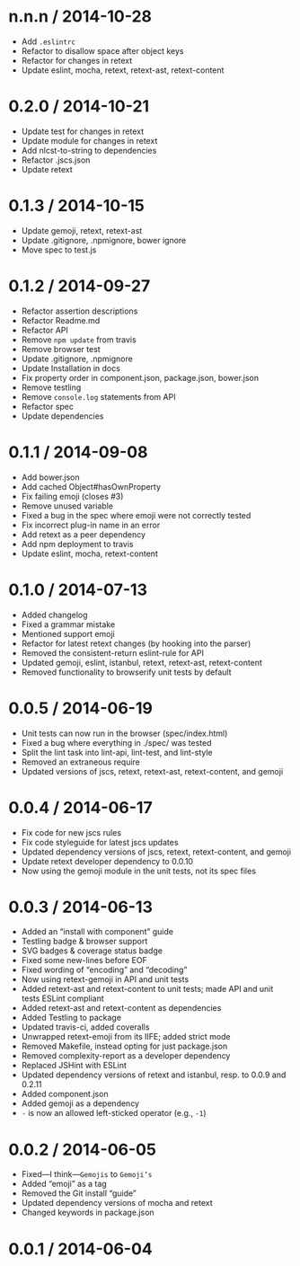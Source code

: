 
n.n.n / 2014-10-28
==================

 * Add `.eslintrc`
 * Refactor to disallow space after object keys
 * Refactor for changes in retext
 * Update eslint, mocha, retext, retext-ast, retext-content

0.2.0 / 2014-10-21
==================

 * Update test for changes in retext
 * Update module for changes in retext
 * Add nlcst-to-string to dependencies
 * Refactor .jscs.json
 * Update retext

0.1.3 / 2014-10-15
==================

 * Update gemoji, retext, retext-ast
 * Update .gitignore, .npmignore, bower ignore
 * Move spec to test.js

0.1.2 / 2014-09-27
==================

 * Refactor assertion descriptions
 * Refactor Readme.md
 * Refactor API
 * Remove `npm update` from travis
 * Remove browser test
 * Update .gitignore, .npmignore
 * Update Installation in docs
 * Fix property order in component.json, package.json, bower.json
 * Remove testling
 * Remove `console.log` statements from API
 * Refactor spec
 * Update dependencies

0.1.1 / 2014-09-08
==================

 * Add bower.json
 * Add cached Object#hasOwnProperty
 * Fix failing emoji (closes #3)
 * Remove unused variable
 * Fixed a bug in the spec where emoji were not correctly tested
 * Fix incorrect plug-in name in an error
 * Add retext as a peer dependency
 * Add npm deployment to travis
 * Update eslint, mocha, retext-content

0.1.0 / 2014-07-13
==================

 * Added changelog
 * Fixed a grammar mistake
 * Mentioned support emoji
 * Refactor for latest retext changes (by hooking into the parser)
 * Removed the consistent-return eslint-rule for API
 * Updated gemoji, eslint, istanbul, retext, retext-ast, retext-content
 * Removed functionality to browserify unit tests by default

0.0.5 / 2014-06-19
==================

 * Unit tests can now run in the browser (spec/index.html)
 * Fixed a bug where everything in ./spec/ was tested
 * Split the lint task into lint-api, lint-test, and lint-style
 * Removed an extraneous require
 * Updated versions of jscs, retext, retext-ast, retext-content, and gemoji

0.0.4 / 2014-06-17
==================

 * Fix code for new jscs rules
 * Fix code styleguide for latest jscs updates
 * Updated dependency versions of jscs, retext, retext-content, and gemoji
 * Update retext developer dependency to 0.0.10
 * Now using the gemoji module in the unit tests, not its spec files

0.0.3 / 2014-06-13
==================

 * Added an “install with component” guide
 * Testling badge & browser support
 * SVG badges & coverage status badge
 * Fixed some new-lines before EOF
 * Fixed wording of “encoding” and “decoding”
 * Now using retext-gemoji in API and unit tests
 * Added retext-ast and retext-content to unit tests; made API and unit tests ESLint compliant
 * Added retext-ast and retext-content as dependencies
 * Added Testling to package
 * Updated travis-ci, added coveralls
 * Unwrapped retext-emoji from its IIFE; added strict mode
 * Removed Makefile, instead opting for just package.json
 * Removed complexity-report as a developer dependency
 * Replaced JSHint with ESLint
 * Updated dependency versions of retext and istanbul, resp. to 0.0.9 and 0.2.11
 * Added component.json
 * Added gemoji as a dependency
 * `-` is now an allowed left-sticked operator (e.g., `-1`)

0.0.2 / 2014-06-05
==================

 * Fixed—I think—`Gemojis` to `Gemoji’s`
 * Added “emoji” as a tag
 * Removed the Git install “guide”
 * Updated dependency versions of mocha and retext
 * Changed keywords in package.json

0.0.1 / 2014-06-04
==================
